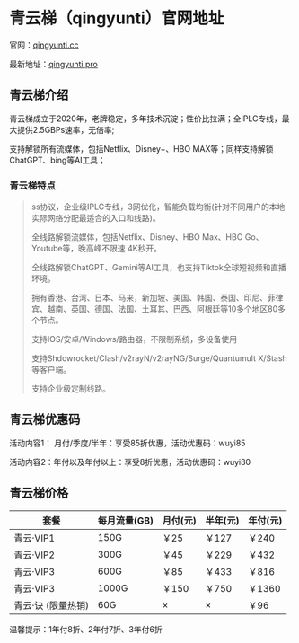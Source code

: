 # 青云梯（qingyunti）官网地址

官网：[qingyunti.cc](https://ivt02.qytaff.cc/register?aff=1Y4z2XZw)

最新地址：[qingyunti.pro](https://ivt02.qytaff.cc/register?aff=1Y4z2XZw)

## 青云梯介绍

青云梯成立于2020年，老牌稳定，多年技术沉淀；性价比拉满；全IPLC专线，最大提供2.5GBPs速率，无倍率;

支持解锁所有流媒体，包括Netflix、Disney+、HBO MAX等；同样支持解锁ChatGPT、bing等AI工具；

### 青云梯特点

> ss协议，企业级IPLC专线，3网优化，智能负载均衡(针对不同用户的本地实际网络分配最适合的入口和线路)。
> 
> 全线路解锁流媒体，包括Netflix、Disney、HBO Max、HBO Go、Youtube等，晚高峰不限速 4K秒开。
> 
> 全线路解锁ChatGPT、Gemini等AI工具，也支持Tiktok全球短视频和直播环境。
> 
> 拥有香港、台湾、日本、马来，新加坡、美国、韩国、泰国、印尼、菲律宾、越南、英国、德国、法国、土耳其、巴西、阿根廷等10多个地区80多个节点。
> 
> 支持IOS/安卓/Windows/路由器，不限制系统，多设备使用
> 
> 支持Shdowrocket/Clash/v2rayN/v2rayNG/Surge/Quantumult X/Stash等客户端。
> 
> 支持企业级定制线路。

## 青云梯优惠码

活动内容1： 月付/季度/半年：享受85折优惠，活动优惠码：wuyi85

活动内容2：年付以及年付以上：享受8折优惠，活动优惠码：wuyi80

## 青云梯价格

| 套餐  | 每月流量(GB) | 月付(元) | 半年(元) | 年付(元) |
| --- | --- | --- | --- | --- |
| 青云·VIP1 | 150G | ￥25 | ￥127 | ￥240 |
| 青云·VIP2 | 300G | ￥45 | ￥229 | ￥432 |
| 青云·VIP3 | 600G | ￥85 | ￥433 | ￥816 |
| 青云·VIP3 | 1000G | ￥150 | ￥750 | ￥1360 |
| 青云·诀 (限量热销) | 60G | ×   | ×   | ￥96 |

温馨提示：1年付8折、2年付7折、3年付6折

